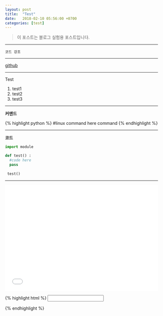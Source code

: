 ```yaml
---
layout: post
title:  "Test"
date:   2018-02-10 05:56:00 +0700
categories: [test]
---
```


> 이 포스트는 블로그 실험용 포스트입니다. 

-----

`코드 강조` 

-----

[github](https://github.com/hwkim94/hwkim94.github.io)

-----

Test
1. test1
2. test2
3. test3

-----

 **커맨드**
 
{% highlight python %}
#linux command here
command
{% endhighlight %}

-----

**코드**
```python
import module

def test() :
  #code here
  pass
 
 test()
```

-----

<iframe width="100%" height="350" src="//jsfiddle.net/agaust/3qz105nn/embedded/html,result/dark/" allowfullscreen="allowfullscreen" frameborder="0"></iframe>

{% highlight html %}
<input id="id_price" type="number" min=0 onkeypress="return isNumber(event)"/>
<script type="text/javascript">
function isNumber(evt) {
    evt = (evt) ? evt : window.event;
    var charCode = (evt.which) ? evt.which : evt.keyCode;
    if (charCode > 31 && (charCode < 48 || charCode > 57)) {
        return false;
    }
    return true;
}
</script>
{% endhighlight %}

